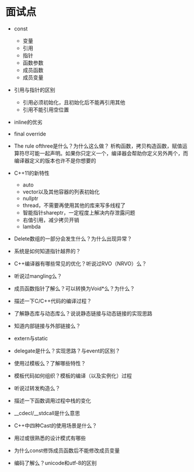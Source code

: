 # 面试点


+ const
    + 变量
    + 引用
    + 指针
    + 函数参数
    + 成员函数
    + 成员变量
+ 引用与指针的区别
    + 引用必须初始化，且初始化后不能再引用其他
    + 引用不能引用空位置

+ inline的优劣

+ final override

+ The rule ofthree是什么？为什么这么做？
    析构函数，拷贝构造函数，赋值运算符尽可能一起声明。如果你只定义一个，编译器会帮助你定义另外两个，而编译器定义的版本也许不是你想要的

+ C++11的新特性
    + auto
    + vector以及其他容器的列表初始化
    + nullptr
    + thread，不需要再使用其他的库来写多线程了
    + 智能指针shareptr，一定程度上解决内存泄露问题
    + 右值引用，减少拷贝开销
    + lambda

+ Delete数组的一部分会发生什么？为什么出现异常？
+ 系统是如何知道指针越界的？
+ C++编译器有哪些常见的优化？听说过RVO（NRVO）么？
+ 听说过mangling么？
+ 成员函数指针了解么？可以转换为Void*么？为什么？
+ 描述一下C/C++代码的编译过程？
+ 了解静态库与动态库么？说说静态链接与动态链接的实现思路
+ 知道内部链接与外部链接么？
+ extern与static
+ delegate是什么？实现思路？与event的区别？ 
+ 使用过模板么？了解哪些特性？
+ 模板代码如何组织？模板的编译（以及实例化）过程
+ 听说过转发构造么？
+ 描述一下函数调用过程中栈的变化
+ __cdecl/__stdcall是什么意思
+ C++中四种Cast的使用场景是什么？
+ 用过或很熟悉的设计模式有哪些
+ 为什么const修饰成员函数后不能修改成员变量
+ 编码了解么？unicode和utf-8的区别
